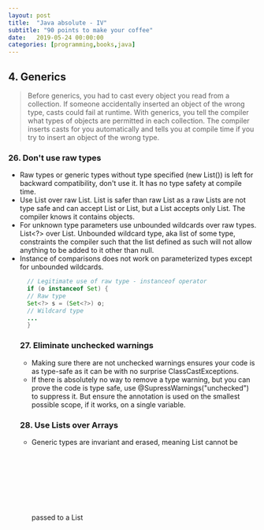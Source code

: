```yaml
---
layout: post
title:  "Java absolute - IV"
subtitle: "90 points to make your coffee"
date:   2019-05-24 00:00:00
categories: [programming,books,java]
---
```


## 4. Generics
 > Before generics, you had to cast every object you read from a collection. If someone accidentally inserted an object of the wrong type, casts could fail at runtime. With generics, you tell the compiler what types of objects are permitted in each collection. The compiler inserts casts for you automatically and tells you at compile time if you try to insert an object of the wrong type.

### 26. Don't use raw types
  - Raw types or generic types without type specified (new List()) is left for backward compatibility, don't use it. It has no type safety at compile time.
  - Use List<Object> over raw List. List<Object> is safer than raw List as a raw Lists are not type safe and can  accept List<String> or List<Integer>, but a List<Object> accepts only List<Objects>. The compiler knows it contains objects.
  - For unknown type parameters use unbounded wildcards over raw types. List<?> over List. Unbounded wildcard type, aka list of some type, constraints the compiler such that the list defined as such will not allow anything to be added to it other than null.
  - Instance of comparisons does not work on parameterized types except for unbounded wildcards.
    ```Java
      // Legitimate use of raw type - instanceof operator
      if (o instanceof Set) {
      // Raw type
      Set<?> s = (Set<?>) o;
      // Wildcard type
      ...
      }
    ```

### 27. Eliminate unchecked warnings
  - Making sure there are not unchecked warnings ensures your code is as type-safe as it can be with no surprise ClassCastExceptions.
  - If there is absolutely no way to remove a type warning, but you can prove the code is type safe, use @SupressWarnings("unchecked") to suppress it. But ensure the annotation is used on the smallest possible scope, if it works, on a single variable.

### 28. Use Lists over Arrays
  - Generic types are invariant and erased, meaning List<String> cannot be passed to a List<Object> and that type information is removed at runtime.
  - Arrays are covariant and reified, meaning String[] can be passed to a Object[] and that type information is maintained and enforced at runtime. Arrays allowing supertypes to reference subtypes have implications on type checking, an Object[] variable can store a String[] which can then have an integer set into it since its an Object[] variable. This throws an ArrayStoreException at runtime.
  - Due to the loss of type information in generics, arrays and generic types dont intermingle well with Arrays not supporting generic objects or types.

### 29. Favor generic types  
  - If your current objects are generic, generify them. It doesn't break your existing users.
  - Making your types generic means your users do not have to do an additional cast on the object you return, hence no risk of a classcastexception.
  - If you need to store your generic type in an array inside your class, cast an Object array into your generic type array, but ensure the array stays within your class.
  - Use bounded type parameters if you need to restrict the type of variables possible.
     class DelayQueue<E extends Delayed> implements BlockingQueue<E> : Limits the possible values of E to Delayed and its subclasses.

### 30. Favor generic types
  - Type parameter list is specified between method modifiers and return type eg, public static <E> Set<E> union()
  - Due to erasure we can have Generic methods returning the same immutable object since at runtime the type information is lost - generic singleton factory. For example if you want to return a function that works generically, you can return the same function object with a generic param.
  - You can have a type parameter bounded by an expression with the same type param, Comparable being a classic example. Since comparable always compares to objects of same type, you can define methods that take comparable objects with recursive bounds : public static <E extends Comparable<E>> E max(Collection<E> c);

### 31. Use bounded wildcards to increase API flexibility
  - List<Integer> cannot be passed into a List<Number> although integers are just numbers. Any method that takes a list  of Number hence cannot support a list of numbers unless bounded by a wildcard <? extends E>
  - Consider a pushAll method on a custom generic stack defined as pushAll(Iterable<E> src). This supports only iterables of the same type as the stack datatype even though the stack can contain subtypes of E.
    - pushAll(Iterable<? extends E> src) permits pushAll to take iterables with subtypes of E
    - within the pushAll method src is a producer, ie it provides values to be pushed
  - Consider a popAll method that takes a collection and pops all values of our set into it. The default implementation again supports popping into collections with same type as our set, popAll(Collection<E> dest)
    - popAll(Collection<? super E> dest) permits popAll to pop into a collection that holds supertypes of E.
    - within the context of the popAll method dest is a consumer, ie takes values being popped.
  - When passing producers use <? extends E>, for consumers <? super E> : PECS producers-extend consumers-super
  - When implemented properly wildcards are invisible to the consumer and yet provide flexibility in your API. Never use a wildcard in the returntype as it will force your consumers to use wildcards in their code as well.
  - With bounder wildcards Comparable type constraint can now be updated
    - public static <T extends Comparable<? super T>> T max (List<? extends T> list);
    - Comparable is a consumer within the context of T, it can be anything that can compare to itself or it's supers
    - This works in situations when you have a Comparable implemented in one of your parent classes and you want all of it's subclasses to use the same natural ordering.
  - If a generic type param occurs only once in a method declaration replace it with a wildcard.

### 32. Combine varargs and Generics judiciously
  - Although its not possible to create generic type arrays, its possible to create generic type varargs, which are the same thing. This was done for convenience since many Java API methods use it (Ex: Arrays.asList(T... a)).
  - Heap pollution occurs when a variable of parameterized type refers to an object of a different type, and is a classcastexception waiting to happen as java will auto cast it when referenced.
  - The @SafeVarargs annotation is used to say a method although using generic varargs is typesafe and uses it without causing heap pollution.
  - If using generic varargs, ensure you do not mix objects types being put into the array, and never return the generic array reference.

### 33. Consider typesafe heterogeneous containers
  - General collections support a limited number of types in an instance. A List can be a list of any type, but to hold multiple types it has to be defined as a List of Object. Same for other collections and containers.
  - The Class object in java is generic, String.class is the type of Class<String>. When a class literal is passed along with a method to communicate with compile and runtime checks it's a type token.
  - Consider map like collection that can store one instance of a different class type. The key would be of type Class<T>, and to put a String into it we would use Class<String> as the key.
  - Similarly for database rows, a single row can have multiple values of different types which mean multiple classes in the same row.
